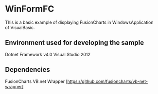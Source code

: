 # WinFormFC
This is a basic example of displaying FusionCharts in WindowsApplication of VisualBasic.

## Environment used for developing the sample 
  Dotnet Framework v4.0
  Visual Studio 2012
  

## Dependencies
  FusionCharts  VB.net Wrapper [https://github.com/fusioncharts/vb-net-wrapper]
  
